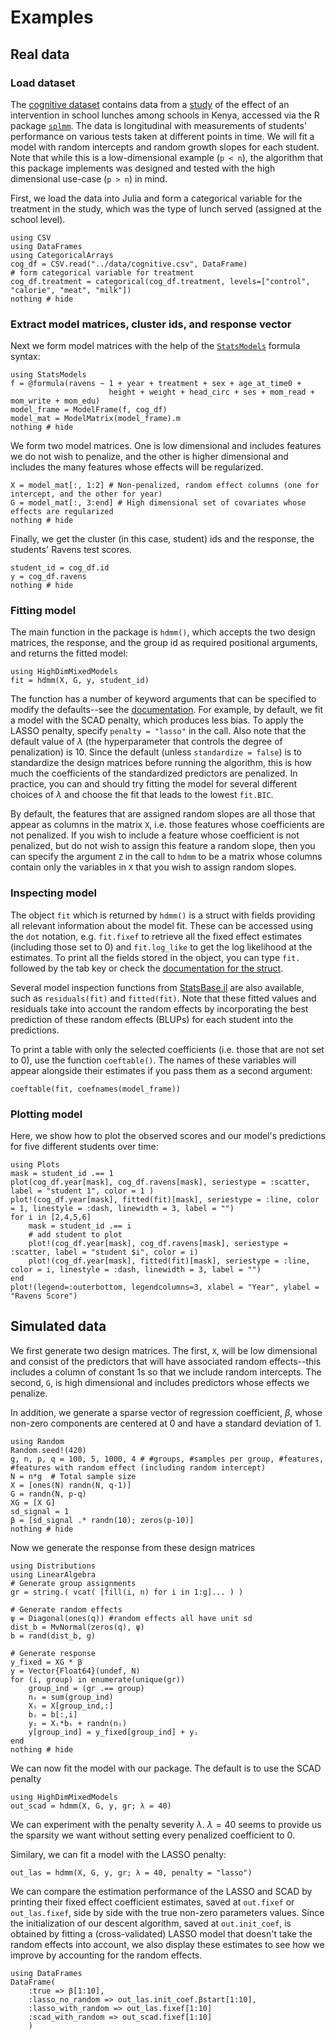 # Examples


## Real data

### Load dataset
The [cognitive dataset](../data/cognitive.csv) contains data from a [study](https://www.sciencedirect.com/science/article/pii/S0022316623025622) of the effect of an intervention in school lunches among schools in Kenya, accessed via the R package [`splmm`](https://cran.r-project.org/web/packages/splmm/index.html). The data is longitudinal with measurements of students' performance on various tests taken at different points in time. We will fit a model with random intercepts and random growth slopes for each student. Note that while this is a low-dimensional example (``p < n``), the algorithm that this package implements was designed and tested with the high dimensional use-case (``p > n``) in mind.

First, we load the data into Julia and form a categorical variable for the treatment in the study, which was the type of lunch served (assigned at the school level).
```@example cog
using CSV
using DataFrames
using CategoricalArrays
cog_df = CSV.read("../data/cognitive.csv", DataFrame)
# form categorical variable for treatment
cog_df.treatment = categorical(cog_df.treatment, levels=["control", "calorie", "meat", "milk"])
nothing # hide
```

### Extract model matrices, cluster ids, and response vector

Next we form model matrices with the help of the [`StatsModels`](https://juliastats.org/StatsModels.jl/stable/formula/#The-@formula-language) formula syntax:
```@example cog
using StatsModels
f = @formula(ravens ~ 1 + year + treatment + sex + age_at_time0 +
                      height + weight + head_circ + ses + mom_read + mom_write + mom_edu)
model_frame = ModelFrame(f, cog_df)
model_mat = ModelMatrix(model_frame).m
nothing # hide
```

We form two model matrices. One is low dimensional and includes features we do not wish to penalize, and the other is higher dimensional and includes the many features whose effects will be regularized. 
```@example cog
X = model_mat[:, 1:2] # Non-penalized, random effect columns (one for intercept, and the other for year)
G = model_mat[:, 3:end] # High dimensional set of covariates whose effects are regularized
nothing # hide
```
Finally, we get the cluster (in this case, student) ids and the response, the students' Ravens test scores. 

```@example cog
student_id = cog_df.id
y = cog_df.ravens
nothing # hide
```


### Fitting model
The main function in the package is `hdmm()`, which accepts the two design matrices, the response, and the group id as required positional arguments, and returns the fitted model:
```@example cog
using HighDimMixedModels
fit = hdmm(X, G, y, student_id)
```

The function has a number of keyword arguments that can be specified to modify the defaults--see the [documentation](https://solislemuslab.github.io/HighDimMixedModels.jl/dev/lib/public_methods/#HighDimMixedModels.hdmm). For example, by default, we fit a model with the SCAD penalty, which produces less bias. To apply the LASSO penalty, specify `penalty = "lasso"` in the call. Also note that the default value of $\lambda$ (the hyperparameter that controls the degree of penalization) is 10. Since the default (unless `standardize = false`) is to standardize the design matrices before running the algorithm, this is how much the coefficients of the standardized predictors are penalized. In practice, you can and should try fitting the model for several different choices of $\lambda$ and choose the fit that leads to the lowest `fit.BIC`.

By default, the features that are assigned random slopes are all those that appear as columns in the matrix `X`, i.e. those features whose coefficients are not penalized. If you wish to include a feature whose coefficient is not penalized, but do not wish to assign this feature a random slope, then you can specify the argument `Z` in the call to `hdmm` to be a matrix whose columns contain only the variables in `X` that you wish to assign random slopes.

### Inspecting model

The object `fit` which is returned by `hdmm()` is a struct with fields providing all relevant information about the model fit. These can be accessed using the `dot` notation, e.g. `fit.fixef` to retrieve all the fixed effect estimates (including those set to 0) and `fit.log_like` to get the log likelihood at the estimates. To print all the fields stored in the object, you can type `fit.` followed by the tab key or check the [documentation for the struct](https://solislemuslab.github.io/HighDimMixedModels.jl/dev/lib/public_methods/#HighDimMixedModels.HDMModel).

Several model inspection functions from [StatsBase.jl](https://github.com/JuliaStats/StatsBase.jl/tree/master) are also available, such as `residuals(fit)` and `fitted(fit)`. Note that these fitted values and residuals take into account the random effects by incorporating the best prediction of these random effects (BLUPs) for each student into the predictions. 

To print a table with only the selected coefficients (i.e. those that are not set to 0), use the function `coeftable()`. The names of these variables will appear alongside their estimates if you pass them as a second argument:
```@example cog
coeftable(fit, coefnames(model_frame))
```

### Plotting model

Here, we show how to plot the observed scores and our model's predictions for five different students over time:
```@example cog
using Plots
mask = student_id .== 1
plot(cog_df.year[mask], cog_df.ravens[mask], seriestype = :scatter, label = "student 1", color = 1 )
plot!(cog_df.year[mask], fitted(fit)[mask], seriestype = :line, color = 1, linestyle = :dash, linewidth = 3, label = "")
for i in [2,4,5,6]
    mask = student_id .== i
    # add student to plot
    plot!(cog_df.year[mask], cog_df.ravens[mask], seriestype = :scatter, label = "student $i", color = i)
    plot!(cog_df.year[mask], fitted(fit)[mask], seriestype = :line, color = i, linestyle = :dash, linewidth = 3, label = "")
end
plot!(legend=:outerbottom, legendcolumns=3, xlabel = "Year", ylabel = "Ravens Score")
```


## Simulated data

We first generate two design matrices. The first, `X`, will be low dimensional and consist of the predictors that will have associated random effects--this includes a column of constant 1s so that we include random intercepts. The second, `G`, is high dimensional and includes predictors whose effects we penalize.

In addition, we generate a sparse vector of regression coefficient, $\beta$, whose non-zero components are centered at 0 and have a standard deviation of 1. 
```@example sim
using Random
Random.seed!(420)
g, n, p, q = 100, 5, 1000, 4 # #groups, #samples per group, #features, #features with random effect (including random intercept)
N = n*g  # Total sample size
X = [ones(N) randn(N, q-1)]
G = randn(N, p-q)
XG = [X G] 
sd_signal = 1
β = [sd_signal .* randn(10); zeros(p-10)]
nothing # hide
```

Now we generate the response from these design matrices
```@example sim
using Distributions
using LinearAlgebra
# Generate group assignments
gr = string.( vcat( [fill(i, n) for i in 1:g]... ) )

# Generate random effects
ψ = Diagonal(ones(q)) #random effects all have unit sd
dist_b = MvNormal(zeros(q), ψ) 
b = rand(dist_b, g)

# Generate response
y_fixed = XG * β 
y = Vector{Float64}(undef, N)
for (i, group) in enumerate(unique(gr))
    group_ind = (gr .== group)
    nᵢ = sum(group_ind)
    Xᵢ = X[group_ind,:]
    bᵢ = b[:,i]
    yᵢ = Xᵢ*bᵢ + randn(nᵢ)
    y[group_ind] = y_fixed[group_ind] + yᵢ
end
nothing # hide
```

We can now fit the model with our package. The default is to use the SCAD penalty

```@example sim
using HighDimMixedModels
out_scad = hdmm(X, G, y, gr; λ = 40)
```

We can experiment with the penalty severity $\lambda$. $\lambda =40$ seems to provide us the sparsity we want without setting every penalized coefficient to 0.

Similary, we can fit a model with the LASSO penalty:

```@example sim
out_las = hdmm(X, G, y, gr; λ = 40, penalty = "lasso")
```

We can compare the estimation performance of the LASSO and SCAD by printing their fixed effect coefficient estimates, saved at `out.fixef` or `out_las.fixef`, side by side with the true non-zero parameters values. Since the initialization of our descent algorithm, saved at `out.init_coef`, is obtained by fitting a (cross-validated) LASSO model that doesn't take the random effects into account, we also display these estimates to see how we improve by accounting for the random effects.

```@example sim
using DataFrames
DataFrame(
    :true => β[1:10], 
    :lasso_no_random => out_las.init_coef.βstart[1:10],
    :lasso_with_random => out_las.fixef[1:10] 
    :scad_with_random => out_scad.fixef[1:10]
    )
```
